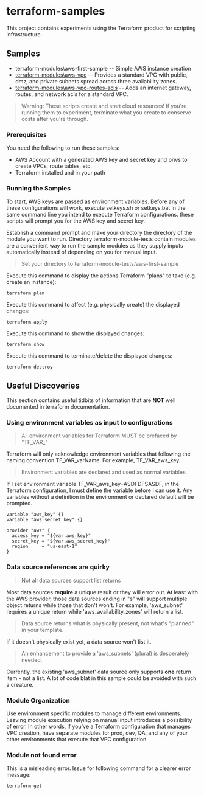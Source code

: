 # terraform-samples

This project contains experiments using the Terraform product for scripting infrastructure.

## Samples

* terraform-modules\aws-first-sample -- Simple AWS instance creation
* [terraform-modules\aws-vpc](./terraform-modules/aws-vpc/README.md) -- Provides a standard VPC with public, dmz, and private subnets spread across three availability zones.
* [terraform-modules\aws-vpc-routes-acls](./terraform-modules/aws-vpc-routes-acls/README.md) -- Adds an internet gateway, routes, and network acls for a standard VPC.

> Warning:  These scripts create and start cloud resources!  If you're running them to experiment, terminate what you create to conserve costs after you're through.

### Prerequisites

You need the following to run these samples:
* AWS Account with a generated AWS key and secret key and privs to create VPCs, route tables, etc.
* Terraform installed and in your path

### Running the Samples

To start, AWS keys are passed as environment variables.  Before any of these configurations will work,
execute setkeys.sh or setkeys.bat in the same command line you intend to execute Terraform configurations.
these scripts will prompt you for the AWS key and secret key.

Establish a command prompt and make your directory the directory of the module you want to run. Directory
terraform-module-tests contain modules are a convenient way to run the sample modules as they supply inputs automatically
instead of depending on you for manual input.

> Set your directory to terraform-module-tests/aws-first-sample

Execute this command to display the actions Terraform "plans" to take (e.g. create an instance):
```  
terraform plan
```  

Execute this command to affect (e.g. physically create) the displayed changes:
```  
terraform apply
```  

Execute this command to show the displayed changes:
```  
terraform show
```  

Execute this command to terminate/delete the displayed changes:
```  
terraform destroy
```  

## Useful Discoveries

This section contains useful tidbits of information that are **NOT** well documented in terraform documentation.

### Using environment variables as input to configurations
> All environment variables for Terraform MUST be prefaced by "TF_VAR_"

Terraform will only acknowledge environment variables that following the naming convention TF_VAR_varName.  For example, TF_VAR_aws_key.

> Environment variables are declared and used as normal variables.

If I set environment variable TF_VAR_aws_key=ASDFDFSASDF, in the Terraform configuration, I must define the variable
before I can use it.  Any variables without a definition in the environment or declared default will be prompted.

```  
variable "aws_key" {}
variable "aws_secret_key" {}

provider "aws" {
  access_key = "${var.aws_key}"
  secret_key = "${var.aws_secret_key}"
  region     = "us-east-1"
}
```  

### Data source references are quirky

> Not all data sources support list returns

Most data sources **require** a unique result or they will error out.  At least with the AWS provider,
those data sources ending in "s" will support multiple object returns while those that don't won't. For
example, 'aws_subnet' requires a unique return while 'aws_availability_zones' will return
a list.

> Data source returns what is physically present, not what's "planned" in your template.

If it doesn't physically exist yet, a data source won't list it.

> An enhancement to provide a 'aws_subnets' (plural) is desperately needed.

Currently, the existing 'aws_subnet' data source only supports **one** return item - not a list.
A lot of code blat in this sample could be avoided with such a creature.

### Module Organization

Use environment specific modules to manage different environments. Leaving module execution relying on manual input
introduces a possibility of error.  In other words, if you've a Terraform configuration that manages VPC creation, have
separate modules for prod, dev, QA, and any of your other environments that execute that VPC configuration.

### Module not found error

This is a misleading error.  Issue for following command for a clearer error message:

```  
terraform get
```  
